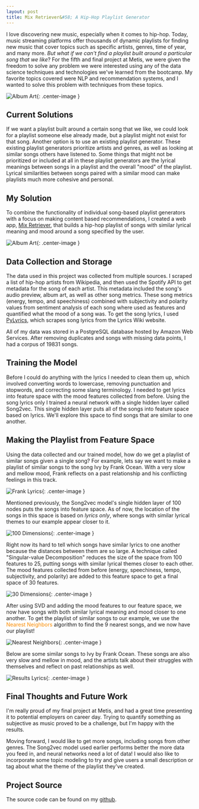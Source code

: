 ```yaml
---  
layout: post  
title: Mix Retriever&#58; A Hip-Hop Playlist Generator   
---  
```


I love discovering new music, especially when it comes to hip-hop. Today, music streaming platforms offer thousands of dynamic playlists for finding new music that cover topics such as specific artists, genres, time of year, and many more. *But what if we can't find a playlist built around a particular song that we like*? For the fifth and final project at Metis, we were given the freedom to solve any problem we were interested using any of the data science techniques and technologies we've learned from the bootcamp. My favorite topics covered were NLP and recommendation systems, and I wanted to solve this problem with techniques from these topics.  

![Album Art](https://zachheick.github.io/images/Project_Kojak_images/album_movie.gif){: .center-image }  

## Current Solutions  

If we want a playlist built around a certain song that we like, we could look for a playlist someone else already made, but a playlist might not exist for that song. Another option is to use an existing playlist generator. These existing playlist generators prioritize artists and genres, as well as looking at similar songs others have listened to. Some things that might not be prioritized or included at all in these playlist generators are the lyrical meanings between songs in a playlist and the overall "mood" of the playlist. Lyrical similarities between songs paired with a similar mood can make playlists much more cohesive and personal.  

## My Solution  

To combine the functionality of individual song-based playlist generators with a focus on making content based recommendations, I created a web app, [Mix Retriever](http://www.mixretriever.com/), that builds a hip-hop playlist of songs with similar lyrical meaning and mood around a song specified by the user.  

![Album Art](https://zachheick.github.io/images/Project_Kojak_images/mix_retriever_logo.png){: .center-image }  

## Data Collection and Storage  

The data used in this project was collected from multiple sources. I scraped a list of hip-hop artists from Wikipedia, and then used the Spotify API to get metadata for the song of each artist. This metadata included the song's audio preview, album art, as well as other song metrics. These song metrics (energy, tempo, and speechiness) combined with subjectivity and polarity values from sentiment analysis of each song where used as features and quantified what the mood of a song was. To get the song lyrics, I used [PyLyrics](https://pypi.python.org/pypi/PyLyrics/), which scrapes song lyrics from the Lyrics Wiki website.  

All of my data was stored in a PostgreSQL database hosted by Amazon Web Services. After removing duplicates and songs with missing data points, I had a corpus of 19831 songs.  

## Training the Model  

Before I could do anything with the lyrics I needed to clean them up, which involved converting words to lowercase, removing punctuation and stopwords, and correcting some slang terminology. I needed to get lyrics into feature space with the mood features collected from before. Using the song lyrics only I trained a neural network with a single hidden layer called Song2vec. This single hidden layer puts all of the songs into feature space based on lyrics. We'll explore this space to find songs that are similar to one another.   

## Making the Playlist from Feature Space  

Using the data collected and our trained model, how do we get a playlist of similar songs given a single song? For example, lets say we want to make a playlist of similar songs to the song <span class="red">Ivy by Frank Ocean</span>. With a very slow and mellow mood, Frank reflects on a past relationship and his conflicting feelings in this track.  

![Frank Lyrics](https://zachheick.github.io/images/Project_Kojak_images/frank_ocean_lyrics.png){: .center-image }  

Mentioned previously, the Song2vec model's single hidden layer of 100 nodes puts the songs into feature space. As of now, the location of the songs in this space is based on *lyrics only*, where songs with similar lyrical themes to our example appear closer to it.  

![100 Dimensions](https://zachheick.github.io/images/Project_Kojak_images/100_dimensional_space.png){: .center-image }  

Right now its hard to tell which songs have similar lyrics to one another because the distances between them are so large. A technique called "Singular-value Decomposition" reduces the size of the space from 100 features to 25, putting songs with similar lyrical themes closer to each other. The mood features collected from before (energy, speechiness, tempo, subjectivity, and polarity) are added to this feature space to get a final space of 30 features.    

![30 Dimensions](https://zachheick.github.io/images/Project_Kojak_images/30_dimensional_space.png){: .center-image }  

After using SVD and adding the mood features to our feature space, we now have songs with both similar lyrical meaning and mood closer to one another. To get the playlist of similar songs to our example, we use the <span style="color:#fb8c00">Nearest Neighbors</span> algorithm to find the 9 nearest songs, and we now have our playlist!  

![Nearest Neighbors](https://zachheick.github.io/images/Project_Kojak_images/nearest_neighbors.png){: .center-image }  

Below are some similar songs to <span class="red">Ivy by Frank Ocean</span>. These songs are also very slow and mellow in mood, and the artists talk about their struggles with themselves and reflect on past relationships as well.  

![Results Lyrics](https://zachheick.github.io/images/Project_Kojak_images/results_lyrics.png){: .center-image }  

## Final Thoughts and Future Work  

I'm really proud of my final project at Metis, and had a great time presenting it to potential employers on career day. Trying to quantify something as subjective as music proved to be a challenge, but I'm happy with the results.  

Moving forward, I would like to get more songs, including songs from other genres. The Song2vec model used earlier performs better the more data you feed in, and neural networks need a lot of data! I would also like to incorporate some topic modeling to try and give users a small description or tag about what the theme of the playlist they've created.  

## Project Source  

The source code can be found on my [github](https://github.com/ZachHeick/Project_Kojak).
